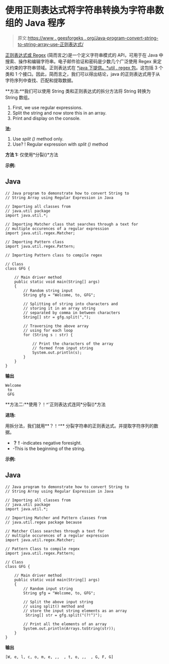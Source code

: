 # 使用正则表达式将字符串转换为字符串数组的 Java 程序

> 原文:[https://www . geesforgeks . org/Java-program-convert-string-to-string-array-use-正则表达式/](https://www.geeksforgeeks.org/java-program-to-convert-string-to-string-array-using-regular-expression/)

[正则表达式或 Regex](https://www.geeksforgeeks.org/regular-expressions-in-java/) (简而言之)是一个定义字符串模式的 API，可用于在 Java 中搜索、操作和编辑字符串。电子邮件验证和密码是少数几个广泛使用 Regex 来定义约束的字符串领域。正则表达式在 [*java 下提供。*util . regex 包](https://www.geeksforgeeks.org/regular-expressions-in-java/)。这包括 3 个类和 1 个接口。因此，简而言之，我们可以得出结论，java 的正则表达式用于从字符序列中查找、匹配和提取数据。

**方法:**我们可以使用 String 类和正则表达式的拆分方法将 String 转换为 String 数组。

1.  First, we use regular expressions.
2.  Split the string and now store this in an array.
3.  Print and display on the console.

**法:**

1.  Use *split ()* method only.
2.  Use? ! Regular expression with *split ()* method

**方法 1:** 仅使用*分裂()*方法

**示例:**

## Java

```
// Java program to demonstrate how to convert String to
// String Array using Regular Expression in Java

// Importing all classes from
// java.util package
import java.util.*;

// Importing Matcher class that searches through a text for
// multiple occurences of a regular expression 
import java.util.regex.Matcher;

// Importing Pattern class
import java.util.regex.Pattern;

// Importing Pattern class to compile regex

// Class
class GFG {

    // Main driver method
    public static void main(String[] args)
    {
        // Random string input
        String gfg = "Welcome, to, GFG";

        // Splitting of string into characters and
        // storing it in an array string
        // separated by comma in between characters
        String[] str = gfg.split(",");

        // Traversing the above array
        // using for each loop
        for (String s : str) {

            // Print the characters of the array
            // formed from input string
            System.out.println(s);
        }
    }
}
```

**输出**

```
Welcome
 to
 GFG
```

**方法二:**使用？！^'正则表达式连同*分裂()*方法

**进场:**

用拆分法，我们就用**？！^** 分裂字符串的正则表达式。并提取字符序列的数据。

*   **？ !** -indicates negative foresight.
*   -This is the beginning of the string.

**示例:**

## Java

```
// Java program to demonstrate how to convert String to
// String Array using Regular Expression in Java

// Importing all classes from
// java.util package
import java.util.*;

// Importing Matcher and Pattern classes from
// java.util.regex package because

// Matcher Class searches through a text for
// multiple occurences of a regular expression
import java.util.regex.Matcher;

// Pattern Class to compile regex
import java.util.regex.Pattern;

// Class
class GFG {

    // Main driver method
    public static void main(String[] args)
    {
        // Random input string
        String gfg = "Welcome, to, GFG";

        // Split the above input string
        // using split() method and
        // store the input string elements as an array
         String[] str = gfg.split("(?!^)");

        // Print all the elements of an array
        System.out.println(Arrays.toString(str));
    }
}
```

**输出**

```
[W, e, l, c, o, m, e, ,,  , t, o, ,,  , G, F, G]
```